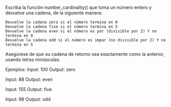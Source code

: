 Escriba la función number_cardinality() que toma un número entero y devuelve una cadena, de la siguiente manera:

    Devuelve la cadena zero si el número termina en 0
    Devuelve la cadena five si el número termina en 5
    Devuelve la cadena even si el número es par (divisible por 2) Y no termina en 0
    Devuelve la cadena odd si el número es impar (no divisible por 2) Y no termina en 5

Asegúrese de que su cadena de retorno sea exactamente como la anterior, usando letras minúsculas.

Ejemplos:
Input: 100
Output: zero

Input: 88
Output: even

Input: 155
Output: five

Input: 99
Output: odd
